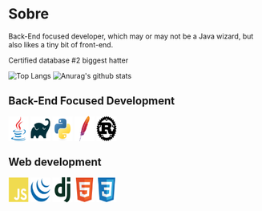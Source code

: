 # Sobre

Back-End focused developer, which may or may not be a Java wizard, but also likes
a tiny bit of front-end.

Certified database #2 biggest hatter

![Top Langs](https://github-readme-stats.vercel.app/api/top-langs/?username=eduardostarz&show_icons=true&theme=one_dark_pro)
![Anurag's github stats](https://github-readme-stats.vercel.app/api?username=eduardostarz&show_icons=true&theme=one_dark_pro)

## Back-End Focused Development

<div style="display: inline_block" >
  
  <img align="center" width="40" height="50" src="https://raw.githubusercontent.com/devicons/devicon/master/icons/java/java-original.svg" />
  <img align="center" width="40" height="50" src="https://raw.githubusercontent.com/devicons/devicon/master/icons/gradle/gradle-plain.svg" />
  <img align="center" width="40" height="50" src="https://raw.githubusercontent.com/devicons/devicon/master/icons/python/python-original.svg" />
  <img align="center" width="40" height="50" src="https://raw.githubusercontent.com/devicons/devicon/master/icons/apache/apache-original.svg" />
  <img align="center" width="40" height="50" src="https://raw.githubusercontent.com/devicons/devicon/master/icons/rust/rust-plain.svg" />
  

</div>

## Web development

<div style="display: inline_block">


  <img align="center" width="40" height="50" src="https://raw.githubusercontent.com/devicons/devicon/master/icons/javascript/javascript-plain.svg" />
  <img align="center" width="40" height="50" src="https://raw.githubusercontent.com/devicons/devicon/master/icons/jquery/jquery-original.svg" />
  <img align="center" width="40" height="50" src="https://raw.githubusercontent.com/devicons/devicon/master/icons/django/django-plain.svg" />
  <img align="center" width="40" height="50" src="https://raw.githubusercontent.com/devicons/devicon/master/icons/html5/html5-original.svg" />
  <img align="center" width="40" height="50" src="https://raw.githubusercontent.com/devicons/devicon/master/icons/css3/css3-original.svg" />

</div>
